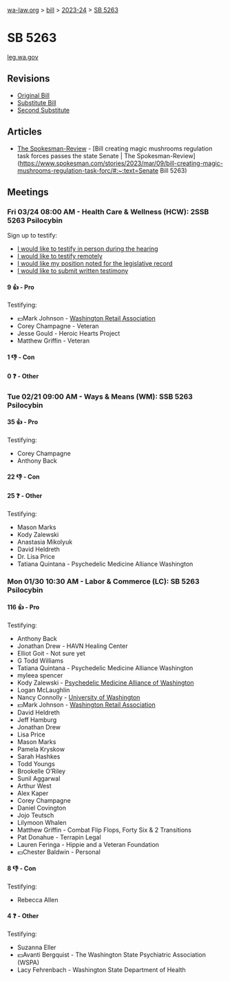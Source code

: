 [wa-law.org](/) > [bill](/bill/) > [2023-24](/bill/2023-24/) > [SB 5263](/bill/2023-24/sb/5263/)

# SB 5263
[leg.wa.gov](https://app.leg.wa.gov/billsummary?BillNumber=5263&Year=2023&Initiative=false)

## Revisions
* [Original Bill](1/)
* [Substitute Bill](S/)
* [Second Substitute](S2/)

## Articles
* [The Spokesman-Review](/org/the_spokesman-review/) - [Bill creating magic mushrooms regulation task forces passes the state Senate | The Spokesman-Review](https://www.spokesman.com/stories/2023/mar/09/bill-creating-magic-mushrooms-regulation-task-forc/#:~:text=Senate Bill 5263)

## Meetings
### Fri 03/24 08:00 AM - Health Care & Wellness (HCW): 2SSB 5263 Psilocybin
Sign up to testify:
* [I would like to testify in person during the hearing](https://app.leg.wa.gov/csi/Testifier/Add?chamber=House&mId=31060&aId=153661&caId=22353&tId=1)
* [I would like to testify remotely](https://app.leg.wa.gov/csi/Testifier/Add?chamber=House&mId=31060&aId=153661&caId=22353&tId=2)
* [I would like my position noted for the legislative record](https://app.leg.wa.gov/csi/Testifier/Add?chamber=House&mId=31060&aId=153661&caId=22353&tId=3)
* [I would like to submit written testimony](https://app.leg.wa.gov/csi/Testifier/Add?chamber=House&mId=31060&aId=153661&caId=22353&tId=4)

#### 9 👍 - Pro
Testifying:
* 💵Mark Johnson - [Washington Retail Association](/org/washington_retail_association/)
* Corey Champagne - Veteran
* Jesse Gould - Heroic Hearts Project
* Matthew Griffin - Veteran

#### 1 👎 - Con

#### 0 ❓ - Other

### Tue 02/21 09:00 AM - Ways & Means (WM): SSB 5263 Psilocybin
#### 35 👍 - Pro
Testifying:
* Corey Champagne
* Anthony Back

#### 22 👎 - Con

#### 25 ❓ - Other
Testifying:
* Mason Marks
* Kody Zalewski
* Anastasia Mikolyuk
* David Heldreth
* Dr. Lisa Price
* Tatiana Quintana - Psychedelic Medicine Alliance Washington

### Mon 01/30 10:30 AM - Labor & Commerce (LC): SB 5263 Psilocybin
#### 116 👍 - Pro
Testifying:
* Anthony Back
* Jonathan Drew - HAVN Healing Center
* Elliot Goit - Not sure yet
* G Todd Williams
* Tatiana Quintana - Psychedelic Medicine Alliance Washington
* myleea spencer
* Kody Zalewski - [Psychedelic Medicine Alliance of Washington](/org/psychedelic_medicine_alliance_of_washington/)
* Logan McLaughlin
* Nancy Connolly - [University of Washington](/org/university_of_washington/)
* 💵Mark Johnson - [Washington Retail Association](/org/washington_retail_association/)
* David Heldreth
* Jeff Hamburg
* Jonathan Drew
* Lisa Price
* Mason Marks
* Pamela Kryskow
* Sarah Hashkes
* Todd Youngs
* Brookelle O’Riley
* Sunil Aggarwal
* Arthur West
* Alex Kaper
* Corey Champagne
* Daniel Covington
* Jojo Teutsch
* Lilymoon Whalen
* Matthew Griffin - Combat Flip Flops, Forty Six & 2 Transitions
* Pat Donahue - Terrapin Legal
* Lauren Feringa - Hippie and a Veteran Foundation
* 💵Chester Baldwin - Personal

#### 8 👎 - Con
Testifying:
* Rebecca Allen

#### 4 ❓ - Other
Testifying:
* Suzanna Eller
* 💵Avanti Bergquist - The Washington State Psychiatric Association (WSPA)
* Lacy Fehrenbach - Washington State Department of Health
